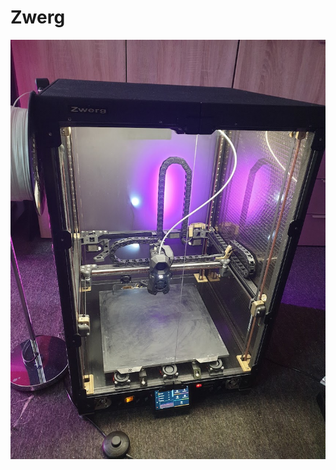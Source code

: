 # Zwerg
![Zwerg V2.2658](https://github.com/fprumbau/zwerg/blob/main/archive/Zwerg_V2.2658.jpg?raw=true)
